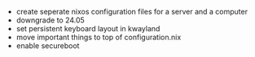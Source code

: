 - create seperate nixos configuration files for a server and a computer
- downgrade to 24.05
- set persistent keyboard layout in kwayland
- move important things to top of configuration.nix
- enable secureboot
